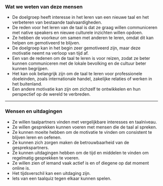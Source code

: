 ### Wat we weten van deze mensen
* De doelgroep heeft interesse in het leren van een nieuwe taal en het verbeteren van bestaande taalvaardigheden.
* De reden voor het leren van de taal is dat ze graag willen communiceren met native speakers en nieuwe culturele inzichten willen opdoen.
* Ze hebben de voorkeur om samen met anderen te leren, omdat dit kan helpen om gemotiveerd te blijven.
* De doelgroep kan in het begin zeer gemotiveerd zijn, maar deze motivatie neemt na verloop van tijd af.
* Een van de redenen om de taal te leren is voor reizen, zodat ze beter kunnen communiceren met de lokale bevolking en de cultuur beter kunnen begrijpen.
* Het kan ook belangrijk zijn om de taal te leren voor professionele doeleinden, zoals internationale handel, zakelijke relaties of werken in het buitenland.
* Een andere motivatie kan zijn om zichzelf te ontwikkelen en hun perspectief op de wereld te verbreden.

***

### Wensen en uitdagingen
* Ze willen taalpartners vinden met vergelijkbare interesses en taalniveau.
* Ze willen gesprekken kunnen voeren met mensen die de taal al spreken.
* Ze kunnen moeite hebben om de motivatie te vinden om consistent te blijven leren en oefenen.
* Ze kunnen zich zorgen maken de betrouwbaarheid van de gesprekspartners.
* Ze kunnen uitdagingen hebben om de tijd en middelen te vinden om regelmatig gesprekken te voeren.
* Ze willen zien of iemand vaak actief is en of diegene op dat moment online is.
* Het tijdsverschil kan een uitdaging zijn. 
* Iets van een taalquiz tegen elkaar kunnen spelen.